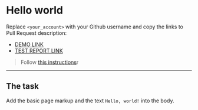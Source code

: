 # Hello world
Replace `<your_account>` with your Github username and copy the links to Pull Request description:
- [DEMO LINK](https://roman-kulchytskyi_hello-world/)
- [TEST REPORT LINK](https://roman-kulchytskyi.github.io/layout_hello-world/report/html_report/)

> Follow [this instructions](https://mate-academy.github.io/layout_task-guideline/#how-to-solve-the-layout-tasks-on-github)r
___

## The task
Add the basic page markup and the text `Hello, world!` into the body.

